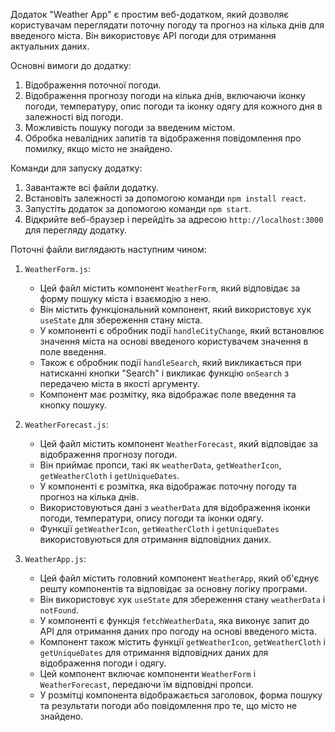 Додаток "Weather App" є простим веб-додатком, який дозволяє користувачам переглядати поточну погоду та прогноз на кілька днів для введеного міста. Він використовує API погоди для отримання актуальних даних.

Основні вимоги до додатку:
1. Відображення поточної погоди.
2. Відображення прогнозу погоди на кілька днів, включаючи іконку погоди, температуру, опис погоди та іконку одягу для кожного дня в залежності від погоди.
3. Можливість пошуку погоди за введеним містом.
4. Обробка невалідних запитів та відображення повідомлення про помилку, якщо місто не знайдено.

Команди для запуску додатку:
1. Завантажте всі файли додатку.
2. Встановіть залежності за допомогою команди `npm install react`.
3. Запустіть додаток за допомогою команди `npm start`.
4. Відкрийте веб-браузер і перейдіть за адресою `http://localhost:3000` для перегляду додатку.

Поточні файли виглядають наступним чином:
1. `WeatherForm.js`:
   - Цей файл містить компонент `WeatherForm`, який відповідає за форму пошуку міста і взаємодію з нею.
   - Він містить функціональний компонент, який використовує хук `useState` для збереження стану міста.
   - У компоненті є обробник події `handleCityChange`, який встановлює значення міста на основі введеного користувачем значення в поле введення.
   - Також є обробник події `handleSearch`, який викликається при натисканні кнопки "Search" і викликає функцію `onSearch` з передачею міста в якості аргументу.
   - Компонент має розмітку, яка відображає поле введення та кнопку пошуку.

2. `WeatherForecast.js`:
   - Цей файл містить компонент `WeatherForecast`, який відповідає за відображення прогнозу погоди.
   - Він приймає пропси, такі як `weatherData`, `getWeatherIcon`, `getWeatherCloth` і `getUniqueDates`.
   - У компоненті є розмітка, яка відображає поточну погоду та прогноз на кілька днів.
   - Використовуються дані з `weatherData` для відображення іконки погоди, температури, опису погоди та іконки одягу.
   - Функції `getWeatherIcon`, `getWeatherCloth` і `getUniqueDates` використовуються для отримання відповідних даних.

3. `WeatherApp.js`:
   - Цей файл містить головний компонент `WeatherApp`, який об'єднує решту компонентів та відповідає за основну логіку програми.
   - Він використовує хук `useState` для збереження стану `weatherData` і `notFound`.
   - У компоненті є функція `fetchWeatherData`, яка виконує запит до API для отримання даних про погоду на основі введеного міста.
   - Компонент також містить функції `getWeatherIcon`, `getWeatherCloth` і `getUniqueDates` для отримання відповідних даних для відображення погоди і одягу.
   - Цей компонент включає компоненти `WeatherForm` і `WeatherForecast`, передаючи їм відповідні пропси.
   - У розмітці компонента відображається заголовок, форма пошуку та результати погоди або повідомлення про те, що місто не знайдено.